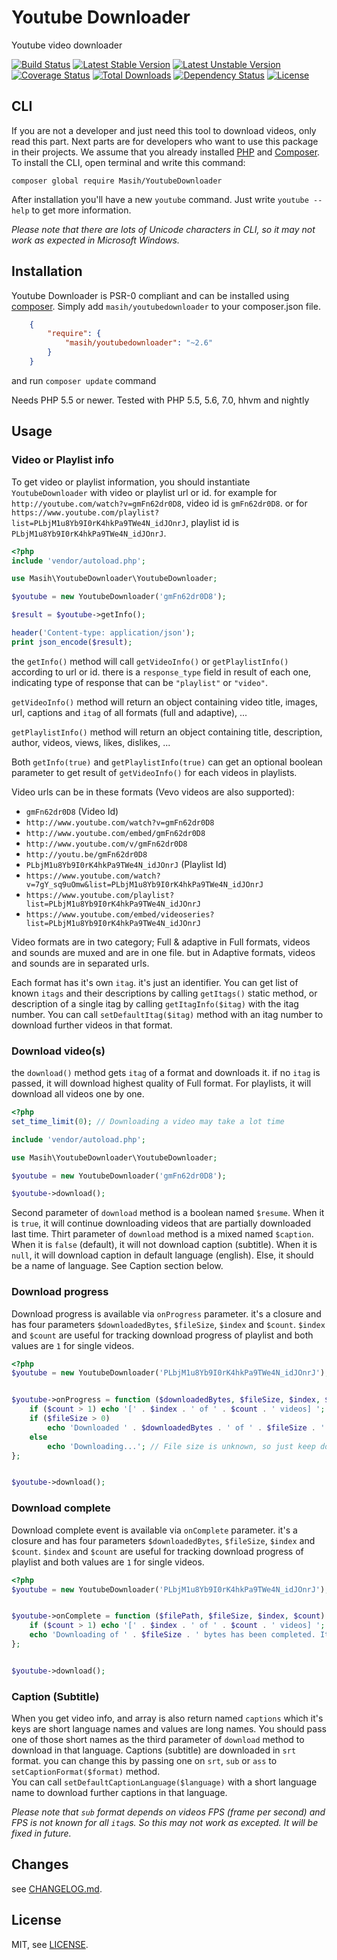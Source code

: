 Youtube Downloader
==================

Youtube video downloader

[![Build Status](https://travis-ci.org/masihyeganeh/YoutubeDownloader.svg?branch=master)](https://travis-ci.org/masihyeganeh/YoutubeDownloader)
[![Latest Stable Version](https://poser.pugx.org/masih/youtubedownloader/v/stable)](https://packagist.org/packages/masih/youtubedownloader)
[![Latest Unstable Version](https://poser.pugx.org/masih/youtubedownloader/v/unstable)](https://packagist.org/packages/masih/youtubedownloader)
[![Coverage Status](https://coveralls.io/repos/github/masihyeganeh/YoutubeDownloader/badge.svg?branch=master)](https://coveralls.io/github/masihyeganeh/YoutubeDownloader?branch=master)
[![Total Downloads](https://poser.pugx.org/masih/youtubedownloader/downloads)](https://packagist.org/packages/masih/youtubedownloader)
[![Dependency Status](https://www.versioneye.com/user/projects/5281d3db632baca88e000127/badge.svg)](https://www.versioneye.com/user/projects/5281d3db632baca88e000127)
[![License](https://poser.pugx.org/masih/youtubedownloader/license)](https://packagist.org/packages/masih/youtubedownloader)


CLI
---

If you are not a developer and just need this tool to download videos, only read this part. Next parts are for developers who want to use this package in their projects.
We assume that you already installed [PHP](http://php.net/) and [Composer](http://getcomposer.org/). To install the CLI, open terminal and write this command:
```
composer global require Masih/YoutubeDownloader
```
After installation you'll have a new `youtube` command. Just write `youtube --help` to get more information.  
  
_Please note that there are lots of Unicode characters in CLI, so it may not work as expected in Microsoft Windows._

Installation
------------

Youtube Downloader is PSR-0 compliant and can be installed using [composer](http://getcomposer.org/).  Simply add `masih/youtubedownloader` to your composer.json file. 
```json
    {
        "require": {
            "masih/youtubedownloader": "~2.6"
        }
    }
```

and run `composer update` command

Needs PHP 5.5 or newer. Tested with PHP 5.5, 5.6, 7.0, hhvm and nightly

Usage
-----

### Video or Playlist info

To get video or playlist information, you should instantiate `YoutubeDownloader` with video or playlist url or id.
for example for `http://youtube.com/watch?v=gmFn62dr0D8`, video id is `gmFn62dr0D8`.
or for `https://www.youtube.com/playlist?list=PLbjM1u8Yb9I0rK4hkPa9TWe4N_idJOnrJ`, playlist id is `PLbjM1u8Yb9I0rK4hkPa9TWe4N_idJOnrJ`.

```php
<?php
include 'vendor/autoload.php';

use Masih\YoutubeDownloader\YoutubeDownloader;

$youtube = new YoutubeDownloader('gmFn62dr0D8');

$result = $youtube->getInfo();

header('Content-type: application/json');
print json_encode($result);
```

the `getInfo()` method will call `getVideoInfo()` or `getPlaylistInfo()` according to url or id. there is a `response_type` field in result of each one, indicating type of response that can be `"playlist"` or `"video"`. 

`getVideoInfo()` method will return an object containing video title, images, url, captions and `itag` of all formats (full and adaptive), ...

`getPlaylistInfo()` method will return an object containing title, description, author, videos, views, likes, dislikes, ...

Both `getInfo(true)` and `getPlaylistInfo(true)` can get an optional boolean parameter to get result of `getVideoInfo()` for each videos in playlists.
  
Video urls can be in these formats (Vevo videos are also supported):
* `gmFn62dr0D8` (Video Id)
* `http://www.youtube.com/watch?v=gmFn62dr0D8`
* `http://www.youtube.com/embed/gmFn62dr0D8`
* `http://www.youtube.com/v/gmFn62dr0D8`
* `http://youtu.be/gmFn62dr0D8`
* `PLbjM1u8Yb9I0rK4hkPa9TWe4N_idJOnrJ` (Playlist Id)
* `https://www.youtube.com/watch?v=7gY_sq9uOmw&list=PLbjM1u8Yb9I0rK4hkPa9TWe4N_idJOnrJ`
* `https://www.youtube.com/playlist?list=PLbjM1u8Yb9I0rK4hkPa9TWe4N_idJOnrJ`
* `https://www.youtube.com/embed/videoseries?list=PLbjM1u8Yb9I0rK4hkPa9TWe4N_idJOnrJ`
   
Video formats are in two category; Full & adaptive
in Full formats, videos and sounds are muxed and are in one file. but in Adaptive formats, videos and sounds are in separated urls.
  
  
Each format has it's own `itag`. it's just an identifier.
You can get list of known `itags` and their descriptions by calling `getItags()` static method, or description of a single itag by calling `getItagInfo($itag)` with the itag number.
You can call `setDefaultItag($itag)` method with an itag number to download further videos in that format.

   
### Download video(s)

the `download()` method gets `itag` of a format and downloads it.
if no `itag` is passed, it will download highest quality of Full format.
For playlists, it will download all videos one by one. 

```php
<?php
set_time_limit(0); // Downloading a video may take a lot time

include 'vendor/autoload.php';

use Masih\YoutubeDownloader\YoutubeDownloader;

$youtube = new YoutubeDownloader('gmFn62dr0D8');

$youtube->download();
```

Second parameter of `download` method is a boolean named `$resume`. When it is `true`, it will continue downloading videos that are partially downloaded last time.
Thirt parameter of `download` method is a mixed named `$caption`. When it is `false` (default), it will not download caption (subtitle). When it is `null`, it will download caption in default language (english). Else, it should be a name of language. See Caption section below.
   
### Download progress

Download progress is available via `onProgress` parameter.
it's a closure and has four parameters `$downloadedBytes`, `$fileSize`, `$index` and `$count`.
`$index` and `$count` are useful for tracking download progress of playlist and both values are `1` for single videos.

```php
<?php
$youtube = new YoutubeDownloader('PLbjM1u8Yb9I0rK4hkPa9TWe4N_idJOnrJ');


$youtube->onProgress = function ($downloadedBytes, $fileSize, $index, $count) {
    if ($count > 1) echo '[' . $index . ' of ' . $count . ' videos] ';
	if ($fileSize > 0)
		echo 'Downloaded ' . $downloadedBytes . ' of ' . $fileSize . ' bytes [%' . number_format($downloadedBytes * 100 / $fileSize, 2) . '].' . "\n";
	else
		echo 'Downloading...'; // File size is unknown, so just keep downloading
};


$youtube->download();
```
   
### Download complete

Download complete event is available via `onComplete` parameter.
it's a closure and has four parameters `$downloadedBytes`, `$fileSize`, `$index` and `$count`.
`$index` and `$count` are useful for tracking download progress of playlist and both values are `1` for single videos.

```php
<?php
$youtube = new YoutubeDownloader('PLbjM1u8Yb9I0rK4hkPa9TWe4N_idJOnrJ');


$youtube->onComplete = function ($filePath, $fileSize, $index, $count) {
    if ($count > 1) echo '[' . $index . ' of ' . $count . ' videos] ';
	echo 'Downloading of ' . $fileSize . ' bytes has been completed. It is saved in ' . $filePath . "\n";
};


$youtube->download();
```
   
### Caption (Subtitle)

When you get video info, and array is also return named `captions` which it's keys are short language names and values are long names.
You should pass one of those short names as the third parameter of `download` method to download in that language.
Captions (subtitle) are downloaded in `srt` format. you can change this by passing one on `srt`, `sub` or `ass` to `setCaptionFormat($format)` method.  
You can call `setDefaultCaptionLanguage($language)` with a short language name to download further captions in that language.

_Please note that `sub` format depends on videos FPS (frame per second) and FPS is not known for all `itag`s. So this may not work as excepted. It will be fixed in future._
   
   
   
Changes
-------

see [CHANGELOG.md](CHANGELOG.md).

   
License
-------

MIT, see [LICENSE](LICENSE).
